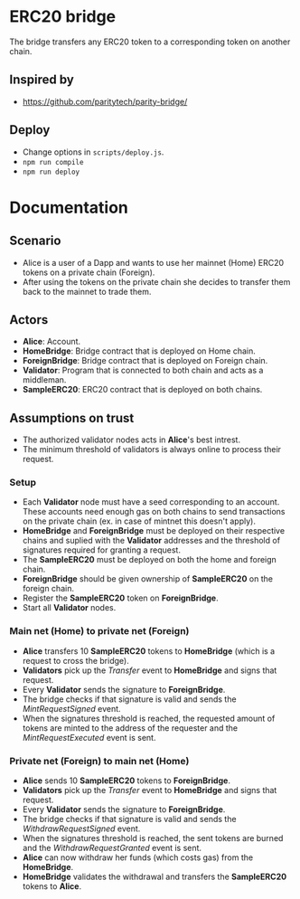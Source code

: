 # ERC20 bridge

The bridge transfers any ERC20 token to a corresponding token on another chain.

## Inspired by
- https://github.com/paritytech/parity-bridge/

## Deploy
- Change options in `scripts/deploy.js`.
- `npm run compile`
- `npm run deploy`

# Documentation

## Scenario
- Alice is a user of a Dapp and wants to use her mainnet (Home) ERC20 tokens on a private chain (Foreign).
- After using the tokens on the private chain she decides to transfer them back to the mainnet to trade them.

## Actors
- __Alice__: Account.
- __HomeBridge__: Bridge contract that is deployed on Home chain.
- __ForeignBridge__: Bridge contract that is deployed on Foreign chain.
- __Validator__: Program that is connected to both chain and acts as a middleman.
- __SampleERC20__: ERC20 contract that is deployed on both chains.

## Assumptions on trust
- The authorized validator nodes acts in __Alice__'s best intrest.
- The minimum threshold of validators is always online to process their request.

### Setup
- Each __Validator__ node must have a seed corresponding to an account. These accounts need enough gas on both chains to send transactions on the private chain (ex. in case of mintnet this doesn't apply).
- __HomeBridge__ and __ForeignBridge__ must be deployed on their respective chains and suplied with the __Validator__ addresses and the threshold of signatures required for granting a request.
- The __SampleERC20__ must be deployed on both the home and foreign chain.
- __ForeignBridge__ should be given ownership of __SampleERC20__ on the foreign chain.
- Register the __SampleERC20__ token on __ForeignBridge__.
- Start all __Validator__ nodes.

### Main net (Home) to private net (Foreign)

- __Alice__ transfers 10 __SampleERC20__ tokens to __HomeBridge__ (which is a request to cross the bridge).
- __Validators__ pick up the *Transfer* event to __HomeBridge__ and signs that request.
- Every __Validator__ sends the signature to __ForeignBridge__.
- The bridge checks if that signature is valid and sends the *MintRequestSigned* event.
- When the signatures threshold is reached, the requested amount of tokens are minted to the address of the requester and the *MintRequestExecuted* event is sent.

### Private net (Foreign) to main net (Home)
- __Alice__ sends 10 __SampleERC20__ tokens to __ForeignBridge__.
- __Validators__ pick up the *Transfer* event to __HomeBridge__ and signs that request.
- Every __Validator__ sends the signature to __ForeignBridge__.
- The bridge checks if that signature is valid and sends the *WithdrawRequestSigned* event.
- When the signatures threshold is reached, the sent tokens are burned and the *WithdrawRequestGranted* event is sent.
- __Alice__ can now withdraw her funds (which costs gas) from the __HomeBridge__.
- __HomeBridge__ validates the withdrawal and transfers the __SampleERC20__ tokens to __Alice__.
